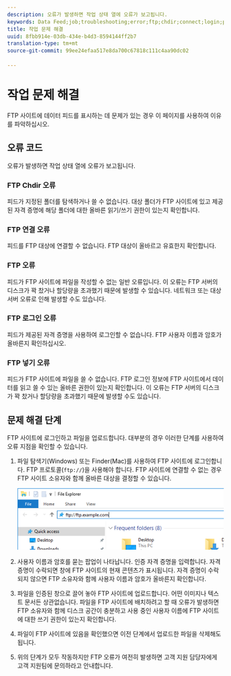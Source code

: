 ```yaml
---
description: 오류가 발생하면 작업 상태 열에 오류가 보고됩니다.
keywords: Data Feed;job;troubleshooting;error;ftp;chdir;connect;login;put
title: 작업 문제 해결
uuid: 8fbb914e-03db-434e-b4d3-8594144ff2b7
translation-type: tm+mt
source-git-commit: 99ee24efaa517e8da700c67818c111c4aa90dc02

---
```



# 작업 문제 해결

FTP 사이트에 데이터 피드를 표시하는 데 문제가 있는 경우 이 페이지를 사용하여 이유를 파악하십시오.

## 오류 코드

오류가 발생하면 작업 상태 열에 오류가 보고됩니다.

### FTP Chdir 오류

피드가 지정된 폴더를 탐색하거나 쓸 수 없습니다. 대상 폴더가 FTP 사이트에 있고 제공된 자격 증명에 해당 폴더에 대한 올바른 읽기/쓰기 권한이 있는지 확인합니다.

### FTP 연결 오류

피드를 FTP 대상에 연결할 수 없습니다. FTP 대상이 올바르고 유효한지 확인합니다.

### FTP 오류

피드가 FTP 사이트에 파일을 작성할 수 없는 일반 오류입니다. 이 오류는 FTP 서버의 디스크가 꽉 찼거나 할당량을 초과했기 때문에 발생할 수 있습니다. 네트워크 또는 대상 서버 오류로 인해 발생할 수도 있습니다.

### FTP 로그인 오류

피드가 제공된 자격 증명을 사용하여 로그인할 수 없습니다. FTP 사용자 이름과 암호가 올바른지 확인하십시오.

### FTP 넣기 오류

피드가 FTP 사이트에 파일을 쓸 수 없습니다. FTP 로그인 정보에 FTP 사이트에서 데이터를 읽고 쓸 수 있는 올바른 권한이 있는지 확인합니다. 이 오류는 FTP 서버의 디스크가 꽉 찼거나 할당량을 초과했기 때문에 발생할 수도 있습니다.

## 문제 해결 단계

FTP 사이트에 로그인하고 파일을 업로드합니다. 대부분의 경우 이러한 단계를 사용하여 오류 지점을 확인할 수 있습니다.

1. 파일 탐색기(Windows) 또는 Finder(Mac)를 사용하여 FTP 사이트에 로그인합니다. FTP 프로토콜(`ftp://`)을 사용해야 합니다. FTP 사이트에 연결할 수 없는 경우 FTP 사이트 소유자와 함께 올바른 대상을 결정할 수 있습니다.

   ![파일 탐색기](assets/file_explorer.png)

2. 사용자 이름과 암호를 묻는 팝업이 나타납니다. 인증 자격 증명을 입력합니다. 자격 증명이 수락되면 창에 FTP 사이트의 현재 콘텐츠가 표시됩니다. 자격 증명이 수락되지 않으면 FTP 소유자와 함께 사용자 이름과 암호가 올바른지 확인합니다.
3. 파일을 인증된 창으로 끌어 놓아 FTP 사이트에 업로드합니다. 어떤 이미지나 텍스트 문서든 상관없습니다. 파일을 FTP 사이트에 배치하려고 할 때 오류가 발생하면 FTP 소유자와 함께 디스크 공간이 충분하고 사용 중인 사용자 이름에 FTP 사이트에 대한 쓰기 권한이 있는지 확인합니다.
4. 파일이 FTP 사이트에 있음을 확인했으면 이전 단계에서 업로드한 파일을 삭제해도 됩니다.
5. 위의 단계가 모두 작동하지만 FTP 오류가 여전히 발생하면 고객 지원 담당자에게 고객 지원팀에 문의하라고 안내합니다.
